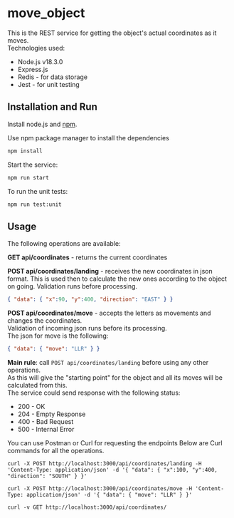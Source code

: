 # move_object

This is the REST service for getting the object's actual coordinates as it moves.\
Technologies used:
- Node.js v18.3.0
- Express.js
- Redis - for data storage
- Jest - for unit testing 

## Installation and Run

Install node.js and [npm](https://www.npmjs.com/).

Use npm package manager  to install the dependencies 
```bash
npm install 
```

Start the service:
```bash
npm run start 
```

To run the unit tests:
```bash
npm run test:unit 
```

## Usage

The following operations are available:

**GET api/coordinates** - returns the current coordinates 

**POST api/coordinates/landing** - receives the new coordinates in json format. This is used then to calculate the new ones according to the object on going. Validation runs before processing.
```json
{ "data": { "x":90, "y":400, "direction": "EAST" } } 
``` 
**POST api/coordinates/move** - accepts the letters as movements and changes the coordinates.\
Validation of incoming json runs before its processing.\
The json for move is the following:
```json
{ "data": { "move": "LLR" } } 
``` 


**Main rule**: call `POST api/coordinates/landing` before using any other operations.\
As this will give the "starting point" for the object and all its moves will be calculated from this.\
The service could send response with the following status: 
- 200 - OK
- 204 - Empty Response
- 400 - Bad Request 
- 500 - Internal Error

You can use Postman or Curl for requesting the endpoints
Below are Curl commands for all the operations.

`curl -X POST http://localhost:3000/api/coordinates/landing -H 'Content-Type: application/json' -d '{ "data": { "x":100, "y":400, "direction": "SOUTH" } }'`

`curl -X POST http://localhost:3000/api/coordinates/move -H 'Content-Type: application/json' -d '{ "data": { "move": "LLR" } }'`

`curl -v GET http://localhost:3000/api/coordinates/`
